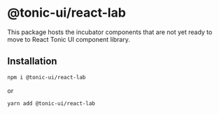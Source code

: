 # @tonic-ui/react-lab

This package hosts the incubator components that are not yet ready to move to React Tonic UI component library.

## Installation

```sh
npm i @tonic-ui/react-lab
```

or

```sh
yarn add @tonic-ui/react-lab
```

